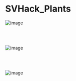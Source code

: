 # SVHack_Plants

![image](https://github.com/collaborativebioinformatics/SVHack_Plants/assets/30478823/0dd506ec-7e43-4d45-9741-5f339708859b)

<br>
</br>

![image](https://github.com/collaborativebioinformatics/SVHack_Plants/assets/30478823/f7e3d074-f78d-41ea-b147-d9b0bb3dd1a8)

<br>
</br>

![image](https://github.com/collaborativebioinformatics/SVHack_Plants/assets/30478823/a6bc5081-eb60-4b9c-9354-be54630aad45)

